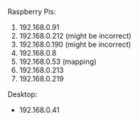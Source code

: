Raspberry Pis:
1. 192.168.0.91
2. 192.168.0.212 (might be incorrect)
3. 192.168.0.190 (might be incorrect)
4. 192.168.0.8
5. 192.168.0.53 (mapping)
6. 192.168.0.213
7. 192.168.0.219

Desktop:
- 192.168.0.41